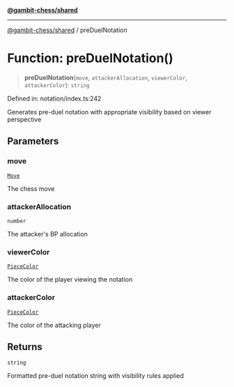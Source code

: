 [**@gambit-chess/shared**](../README.md)

***

[@gambit-chess/shared](../globals.md) / preDuelNotation

# Function: preDuelNotation()

> **preDuelNotation**(`move`, `attackerAllocation`, `viewerColor`, `attackerColor`): `string`

Defined in: notation/index.ts:242

Generates pre-duel notation with appropriate visibility based on viewer perspective

## Parameters

### move

[`Move`](../interfaces/Move.md)

The chess move

### attackerAllocation

`number`

The attacker's BP allocation

### viewerColor

[`PieceColor`](../type-aliases/PieceColor.md)

The color of the player viewing the notation

### attackerColor

[`PieceColor`](../type-aliases/PieceColor.md)

The color of the attacking player

## Returns

`string`

Formatted pre-duel notation string with visibility rules applied
